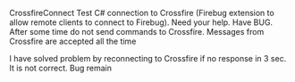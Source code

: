 CrossfireConnect
Test C# connection to Crossfire (Firebug extension to allow remote clients to connect to Firebug). 
Need your help. Have BUG. After some time do not send commands to Crossfire. 
Messages from Crossfire are accepted all the time 

I have solved problem by reconnecting to Crossfire if no response in 3 sec.
It is not correct. Bug remain
